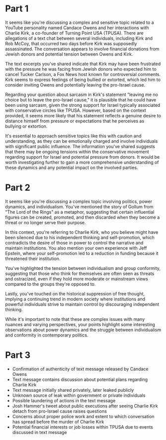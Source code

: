 # Part 1
It seems like you're discussing a complex and sensitive topic related to a YouTube personality named Candace Owens and her interactions with Charlie Kirk, a co-founder of Turning Point USA (TPUSA). There are allegations of a text chat between several individuals, including Kirk and Rob McCoy, that occurred two days before Kirk was supposedly assassinated. The conversation appears to involve financial donations from Jewish donors and potential tension between Owens and Kirk.

The text excerpts you've shared indicate that Kirk may have been frustrated with the pressure he was facing from Jewish donors who expected him to cancel Tucker Carlson, a Fox News host known for controversial comments. Kirk seems to express feelings of being bullied or extorted, which led him to consider inviting Owens and potentially leaving the pro-Israel cause.

Regarding your question about sarcasm in Kirk's statement "leaving me no choice but to leave the pro-Israel cause," it is plausible that he could have been using sarcasm, given the strong support for Israel typically associated with conservative circles like TPUSA. However, based on the context provided, it seems more likely that his statement reflects a genuine desire to distance himself from pressure or expectations that he perceives as bullying or extortion.

It's essential to approach sensitive topics like this with caution and understanding, as they can be emotionally charged and involve individuals with significant public influence. The information you've shared suggests that there may be ongoing tensions within the conservative movement regarding support for Israel and potential pressure from donors. It would be worth investigating further to gain a more comprehensive understanding of these dynamics and any potential impact on the involved parties.


# Part 2
It seems like you're discussing a complex topic involving politics, power dynamics, and individualism. You've mentioned the story of Gollum from "The Lord of the Rings" as a metaphor, suggesting that certain influential figures can be created, promoted, and then discarded when they become a threat or no longer serve their purpose.

In this context, you're referring to Charlie Kirk, who you believe might have been silenced due to his independent thinking and self-promotion, which contradicts the desire of those in power to control the narrative and maintain institutions. You also mention your own experience with Jeff Epstein, where your self-promotion led to a reduction in funding because it threatened their institution.

You've highlighted the tension between individualism and group conformity, suggesting that those who think for themselves are often seen as threats and ostracized, even if they hold more moderate or mainstream views compared to the groups they're opposed to.

Lastly, you've touched on the historical suppression of free thought, implying a continuing trend in modern society where institutions and powerful individuals strive to maintain control by discouraging independent thinking.

While it's important to note that these are complex issues with many nuances and varying perspectives, your points highlight some interesting observations about power dynamics and the struggle between individualism and conformity in contemporary politics.


# Part 3
- Confirmation of authenticity of text message released by Candace Owens
- Text message contains discussion about potential plans regarding Charlie Kirk
- Text message initially shared privately, later leaked publicly
- Unknown source of leak within government or private individuals
- Possible laundering of actions in the text message
- Josh Hammer's tweet about public executions after seeing Charlie Kirk detach from pro-Israel cause raises questions
- Concerns about proper police work and extent to which conversation has spread before the murder of Charlie Kirk
- Potential financial interests or job losses within TPUSA due to events discussed in text message